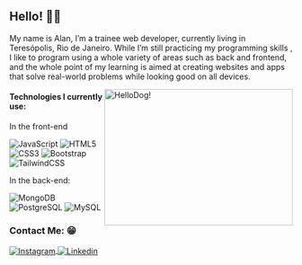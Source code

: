 ## Hello! 👨‍💻

My name is Alan, I’m a trainee web developer, currently living in Teresópolis, Rio de Janeiro. While I’m still practicing my programming skills , I like to program using a whole variety of areas such as back and frontend, and the whole point of my learning is aimed at creating websites and apps that solve real-world problems while looking good on all devices.

<a href="#">
<img src="https://media3.giphy.com/media/XO8RMtRaK73isIt0i2/giphy.gif?cid=ecf05e479h6a9xybzsmhjrpl4isdrprv02go2nkq5q0d3q7w&ep=v1_gifs_search&rid=giphy.gif&ct=g" title="hello" width="335" height="243" align="right" alt="HelloDog!">
</a>

<h4>Technologies I currently use:</h4> 


In the front-end

![JavaScript](https://img.shields.io/badge/-JavaScript-232323?style=flat&labelColor=000000&logo=javascript&logoColor=F7DF1E)
![HTML5](https://img.shields.io/badge/-HTML5-232323?style=flat&labelColor=E34F26&logo=html5&logoColor=ffffff)
![CSS3](https://img.shields.io/badge/-CSS3-232323?style=flat&labelColor=1572B6&logo=css3&logoColor=ffffff)
![Bootstrap](https://img.shields.io/badge/-Bootstrap-232323?style=flat&labelColor=7952B3&logo=bootstrap&logoColor=ffffff)
![TailwindCSS](https://img.shields.io/badge/-Tailwind-232323?style=flat&labelColor=06B6D4&logo=tailwindcss&logoColor=ffffff)

In the back-end:

![MongoDB](https://img.shields.io/badge/-MongoDB-232323?style=flat&labelColor=47A248&logo=mongodb&logoColor=ffffff)
![PostgreSQL](https://img.shields.io/badge/-PostgreSQL-232323?style=flat&labelColor=4169E1&logo=postgresql&logoColor=ffffff)
![MySQL](https://img.shields.io/badge/-MySQL-232323?style=flat&labelColor=4479A1&logo=mysql&logoColor=ffffff)


 <h3> Contact Me: 😁 </h3>
<div>
<a href="https://www.instagram.com/alaansouzaskt/" target="_blank">
 <img align="center" src="https://img.shields.io/badge/Instagram-E4405F?style=for-the-badge&logo=instagram&logoColor=white" alt="Instagram"/>
</a>

<a href="https://www.linkedin.com/in/alan-de-souza-correia-a65764235/" target="_blank">
 <img align="center" src="https://img.shields.io/badge/LinkedIn-0077B5?style=for-the-badge&logo=linkedin&logoColor=white" alt="Linkedin"/>
</a>

</div>
